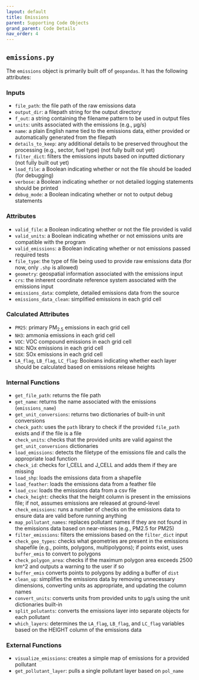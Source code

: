 ```yaml
---
layout: default
title: Emissions
parent: Supporting Code Objects
grand_parent: Code Details
nav_order: 4
---
```


## `emissions.py`
The `emissions` object is primarily built off of `geopandas`. It has the following attributes:

### Inputs
* `file_path`: the file path of the raw emissions data
* `output_dir`: a filepath string for the output directory
* `f_out`: a string containing the filename pattern to be used in output files
* `units`: units associated with the emissions (e.g., μg/s)
* `name`: a plain English name tied to the emissions data, either provided or automatically generated from the filepath
* `details_to_keep`: any additional details to be preserved throughout the processing (e.g., sector, fuel type) (not fully built out yet)
* `filter_dict`: filters the emissions inputs based on inputted dictionary (not fully built out yet)
* `load_file`: a Boolean indicating whether or not the file should be loaded (for debugging)
* `verbose`: a Boolean indicating whether or not detailed logging statements should be printed
* `debug_mode`: a Boolean indicating whether or not to output debug statements

### Attributes
* `valid_file`: a Boolean indicating whether or not the file provided is valid
* `valid_units`: a Boolean indicating whether or not emissions units are compatible with the program
* `valid_emissions`: a Boolean indicating whether or not emissions passed required tests
* `file_type`: the type of file being used to provide raw emissions data (for now, only `.shp` is allowed)
* `geometry`: geospatial information associated with the emissions input
* `crs`: the inherent coordinate reference system associated with the emissions input
* `emissions_data`: complete, detailed emissions data from the source
* `emissions_data_clean`: simplified emissions in each grid cell

### Calculated Attributes
* `PM25`: primary PM<sub>2.5</sub> emissions in each grid cell
* `NH3`: ammonia emissions in each grid cell
* `VOC`: VOC compound emissions in each grid cell
* `NOX`: NOx emissions in each grid cell
* `SOX`: SOx emissions in each grid cell
* `LA_flag`, `LB_flag`, `LC_flag`: Booleans indicating whether each layer should be calculated based on emissions release heights

### Internal Functions
* `get_file_path`: returns the file path
* `get_name`: returns the name associated with the emissions (`emissions_name`)
* `get_unit_conversions`: returns two dictionaries of built-in unit conversions
* `check_path`: uses the `path` library to check if the provided `file_path` exists and if the file is a file
* `check_units`: checks that the provided units are valid against the `get_unit_conversions` dictionaries
* `load_emissions`: detects the filetype of the emissions file and calls the appropriate load function
* `check_id`: checks for I_CELL and J_CELL and adds them if they are missing
* `load_shp`: loads the emissions data from a shapefile
* `load_feather`: loads the emissions data from a feather file
* `load_csv`: loads the emissions data from a csv file
* `check_height`: checks that the height column is present in the emissions file; if not, assumes emissions are released at ground-level
* `check_emissions`: runs a number of checks on the emissions data to ensure data are valid before running anything
* `map_pollutant_names`: replaces pollutant names if they are not found in the emissions data based on near-misses (e.g., PM2.5 for PM25)
* `filter_emissions`: filters the emissions based on the `filter_dict` input
* `check_geo_types`: checks what geometries are present in the emissions shapefile (e.g., points, polygons, multipolygons); if points exist, uses `buffer_emis` to convert to polygons
* `check_polygon_area`: checks if the maximum polygon area exceeds 2500 km^2 and outputs a warning to the user if so
* `buffer_emis` converts points to polygons by adding a buffer of `dist`
* `clean_up`: simplifies the emissions data by removing unnecessary dimensions, converting units as appropriate, and updating the column names
* `convert_units`: converts units from provided units to μg/s using the unit dictionaries built-in
* `split_polutants`: converts the emissions layer into separate objects for each pollutant
* `which_layers`: determines the `LA_flag`, `LB_flag`, and `LC_flag` variables based on the HEIGHT column of the emissions data

### External Functions
* `visualize_emissions`: creates a simple map of emissions for a provided pollutant
* `get_pollutant_layer`: pulls a single pollutant layer based on `pol_name`

